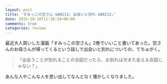 ```yaml
---
layout: post
title: 'すみっこの空さん &#8212; 出会いと別れ &#8212;'
date: 2015-10-18T11:38:54+00:00
comments: true
categories: review
---
```


最近大人買いした漫画「すみっこの空さん」2巻でいいこと書いてあった。空さんのお母さんが帰ってくるという話しで出会いと別れについての、てちゅがく。

> 「出会うことが別れることの合図だったら、お別れは次また会える合図じゃない？」

あんな人やこんな人を思い出してなんとなく懐かしくなりました。
